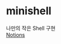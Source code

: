 # minishell  
나만의 작은 Shell 구현  
[Notions](https://charm-sunstone-aae.notion.site/minishell-7889a0ae239c49ea964e5d1dc918ee22)
